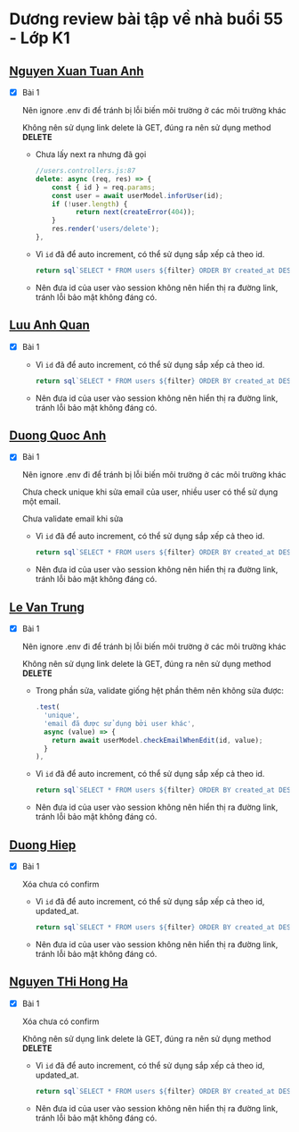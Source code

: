 # Dương review bài tập về nhà buổi 55 - Lớp K1

## [Nguyen Xuan Tuan Anh](https://github.com/xuananh2212/db/tree/main/day55)

- [x] Bài 1

  Nên ignore .env đi để tránh bị lỗi biến môi trường ở các môi trường khác

  Không nên sử dụng link delete là GET, đúng ra nên sử dụng method **DELETE**

  - Chưa lấy next ra nhưng đã gọi

    ```js
    //users.controllers.js:87
    delete: async (req, res) => {
        const { id } = req.params;
        const user = await userModel.inforUser(id);
        if (!user.length) {
              return next(createError(404));
        }
        res.render('users/delete');
    },
    ```

  - Vì `id` đã để auto increment, có thể sử dụng sắp xếp cả theo id.

    ```js
    return sql`SELECT * FROM users ${filter} ORDER BY created_at DESC`;
    ```

  - Nên đưa id của user vào session không nên hiển thị ra đường link, tránh lỗi bảo mật không đáng có.

## [Luu Anh Quan](https://github.com/anhquan2211/backend-fullstack-K1-F8/tree/main/day55)

- [x] Bài 1

  - Vì `id` đã để auto increment, có thể sử dụng sắp xếp cả theo id.

    ```js
    return sql`SELECT * FROM users ${filter} ORDER BY created_at DESC`;
    ```

  - Nên đưa id của user vào session không nên hiển thị ra đường link, tránh lỗi bảo mật không đáng có.

## [Duong Quoc Anh](https://github.com/QuocAnh-bit/F8_fullstack_006/tree/main/nodejs/nodejs02)

- [x] Bài 1

  Nên ignore .env đi để tránh bị lỗi biến môi trường ở các môi trường khác

  Chưa check unique khi sửa email của user, nhiều user có thể sử dụng một email.

  Chưa validate email khi sửa

  - Vì `id` đã để auto increment, có thể sử dụng sắp xếp cả theo id.

    ```js
    return sql`SELECT * FROM users ${filter} ORDER BY created_at DESC`;
    ```

  - Nên đưa id của user vào session không nên hiển thị ra đường link, tránh lỗi bảo mật không đáng có.

## [Le Van Trung](https://github.com/Trungdeptraii/Bai_55_Le_Van_Trung.git)

- [x] Bài 1

  Nên ignore .env đi để tránh bị lỗi biến môi trường ở các môi trường khác

  Không nên sử dụng link delete là GET, đúng ra nên sử dụng method **DELETE**

  - Trong phần sửa, validate giống hệt phần thêm nên không sửa được:

    ```js
    .test(
      'unique',
      'email đã được sử dụng bởi user khác',
      async (value) => {
        return await userModel.checkEmailWhenEdit(id, value);
      }
    ),
    ```

  - Vì `id` đã để auto increment, có thể sử dụng sắp xếp cả theo id.

    ```js
    return sql`SELECT * FROM users ${filter} ORDER BY created_at DESC`;
    ```

  - Nên đưa id của user vào session không nên hiển thị ra đường link, tránh lỗi bảo mật không đáng có.

## [Duong Hiep](https://github.com/duonghiep416/duonghiep_f8_fullstack/tree/main/Day55)

- [x] Bài 1

  Xóa chưa có confirm

  - Vì `id` đã để auto increment, có thể sử dụng sắp xếp cả theo id, updated_at.

    ```js
    return sql`SELECT * FROM users ${filter} ORDER BY created_at DESC`;
    ```

  - Nên đưa id của user vào session không nên hiển thị ra đường link, tránh lỗi bảo mật không đáng có.

## [Nguyen THi Hong Ha](https://github.com/ha752002/NodeJs_learning/tree/main/day_55)

- [x] Bài 1

  Xóa chưa có confirm

  Không nên sử dụng link delete là GET, đúng ra nên sử dụng method **DELETE**

  - Vì `id` đã để auto increment, có thể sử dụng sắp xếp cả theo id, updated_at.

    ```js
    return sql`SELECT * FROM users ${filter} ORDER BY created_at DESC`;
    ```

  - Nên đưa id của user vào session không nên hiển thị ra đường link, tránh lỗi bảo mật không đáng có.
